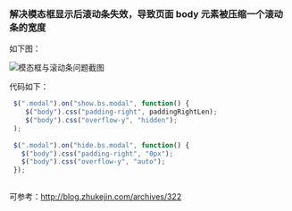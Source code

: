 ### 解决模态框显示后滚动条失效，导致页面 body 元素被压缩一个滚动条的宽度


如下图：<br>

![模态框与滚动条问题截图](http://om107w423.bkt.clouddn.com/%E6%A8%A1%E6%80%81%E6%A1%86%E4%B8%8E%E6%BB%9A%E5%8A%A8%E6%9D%A1%E9%97%AE%E9%A2%98.PNG)

代码如下：

```javascript
 $(".modal").on("show.bs.modal", function() {
    $("body").css("padding-right", paddingRightLen);
    $("body").css("overflow-y", "hidden");
 );      
 
 $(".modal").on("hide.bs.modal", function() {
   $("body").css("padding-right", "0px");
   $("body").css("overflow-y", "auto");
 });
  
```

可参考：http://blog.zhukejin.com/archives/322
